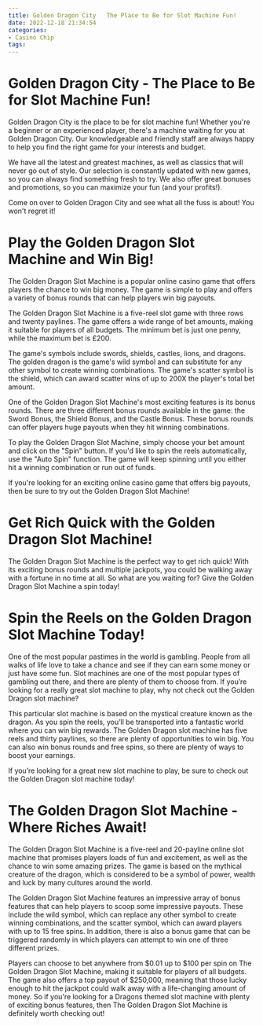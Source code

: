 ```yaml
---
title: Golden Dragon City   The Place to Be for Slot Machine Fun!
date: 2022-12-18 21:34:54
categories:
- Casino Chip
tags:
---
```



#  Golden Dragon City - The Place to Be for Slot Machine Fun!

Golden Dragon City is the place to be for slot machine fun! Whether you're a beginner or an experienced player, there's a machine waiting for you at Golden Dragon City. Our knowledgeable and friendly staff are always happy to help you find the right game for your interests and budget.

We have all the latest and greatest machines, as well as classics that will never go out of style. Our selection is constantly updated with new games, so you can always find something fresh to try. We also offer great bonuses and promotions, so you can maximize your fun (and your profits!).

Come on over to Golden Dragon City and see what all the fuss is about! You won't regret it!

#  Play the Golden Dragon Slot Machine and Win Big!

The Golden Dragon Slot Machine is a popular online casino game that offers players the chance to win big money. The game is simple to play and offers a variety of bonus rounds that can help players win big payouts.

The Golden Dragon Slot Machine is a five-reel slot game with three rows and twenty paylines. The game offers a wide range of bet amounts, making it suitable for players of all budgets. The minimum bet is just one penny, while the maximum bet is £200.

The game's symbols include swords, shields, castles, lions, and dragons. The golden dragon is the game's wild symbol and can substitute for any other symbol to create winning combinations. The game's scatter symbol is the shield, which can award scatter wins of up to 200X the player's total bet amount.

One of the Golden Dragon Slot Machine's most exciting features is its bonus rounds. There are three different bonus rounds available in the game: the Sword Bonus, the Shield Bonus, and the Castle Bonus. These bonus rounds can offer players huge payouts when they hit winning combinations.

To play the Golden Dragon Slot Machine, simply choose your bet amount and click on the "Spin" button. If you'd like to spin the reels automatically, use the "Auto Spin" function. The game will keep spinning until you either hit a winning combination or run out of funds.

If you're looking for an exciting online casino game that offers big payouts, then be sure to try out the Golden Dragon Slot Machine!

#  Get Rich Quick with the Golden Dragon Slot Machine!

The Golden Dragon Slot Machine is the perfect way to get rich quick! With its exciting bonus rounds and multiple jackpots, you could be walking away with a fortune in no time at all. So what are you waiting for? Give the Golden Dragon Slot Machine a spin today!

#  Spin the Reels on the Golden Dragon Slot Machine Today!

One of the most popular pastimes in the world is gambling. People from all walks of life love to take a chance and see if they can earn some money or just have some fun. Slot machines are one of the most popular types of gambling out there, and there are plenty of them to choose from. If you’re looking for a really great slot machine to play, why not check out the Golden Dragon slot machine?

This particular slot machine is based on the mystical creature known as the dragon. As you spin the reels, you’ll be transported into a fantastic world where you can win big rewards. The Golden Dragon slot machine has five reels and thirty paylines, so there are plenty of opportunities to win big. You can also win bonus rounds and free spins, so there are plenty of ways to boost your earnings.

If you’re looking for a great new slot machine to play, be sure to check out the Golden Dragon slot machine today!

#  The Golden Dragon Slot Machine - Where Riches Await!

The Golden Dragon Slot Machine is a five-reel and 20-payline online slot machine that promises players loads of fun and excitement, as well as the chance to win some amazing prizes. The game is based on the mythical creature of the dragon, which is considered to be a symbol of power, wealth and luck by many cultures around the world.

The Golden Dragon Slot Machine features an impressive array of bonus features that can help players to scoop some impressive payouts. These include the wild symbol, which can replace any other symbol to create winning combinations, and the scatter symbol, which can award players with up to 15 free spins. In addition, there is also a bonus game that can be triggered randomly in which players can attempt to win one of three different prizes.

 Players can choose to bet anywhere from $0.01 up to $100 per spin on The Golden Dragon Slot Machine, making it suitable for players of all budgets. The game also offers a top payout of $250,000, meaning that those lucky enough to hit the jackpot could walk away with a life-changing amount of money. So if you're looking for a Dragons themed slot machine with plenty of exciting bonus features, then The Golden Dragon Slot Machine is definitely worth checking out!